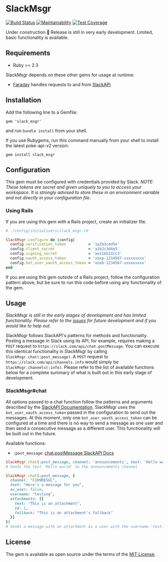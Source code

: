 # SlackMsgr

[![Build Status](https://semaphoreci.com/api/v1/rworkman1099/slack-msgr/branches/master/badge.svg)](https://semaphoreci.com/rworkman1099/slack-msgr)
[![Maintainability](https://api.codeclimate.com/v1/badges/b0b292347eea43d4c414/maintainability)](https://codeclimate.com/github/rdavid1099/slack-msgr/maintainability)
[![Test Coverage](https://api.codeclimate.com/v1/badges/b0b292347eea43d4c414/test_coverage)](https://codeclimate.com/github/rdavid1099/slack-msgr/test_coverage)

Under construction 🚧 Release is still in very early development. Limited, basic functionality is available.

## Requirements
* Ruby >= 2.3

SlackMsgr depends on these other gems for usage at runtime:
* [Faraday](https://github.com/lostisland/faraday) handles requests to and from [SlackAPI](https://api.slack.com/)

## Installation
Add the following line to a Gemfile:

    gem 'slack_msgr'

and run `bundle install` from your shell.

If you use Rubygems, run this command manually from your shell to install the latest poke-api-v2 version:

    gem install slack_msgr

## Configuration
This gem must be configured with credentials provided by Slack. _NOTE: These tokens are secret and given uniquely to you to access your workspace. It is strongly advised to store these in an environment variable and not directly in your configuration file._

### Using Rails
If you are using this gem with a Rails project, create an initializer file.

```ruby
# ./config/initializers/slack_msgr.rb

SlackMsgr.configure do |config|
  config.verification_token          = '1a2b3c4d5e'
  config.client_secret               = 'a1b2c3d4e5'
  config.signing_secret              = 'aa11bb22cc3'
  config.oauth_access_token          = 'xoxp-1234567-xxxxxxxxx'
  config.bot_user_oauth_access_token = 'xoxb-1234567-xxxxxxxxx'
end
```

If you are using this gem outside of a Rails project, follow the configuration pattern above, but be sure to run this code before using any functionality of the gem.

## Usage
_SlackMsgr is still in the early stages of development and has limited functionality. Please refer to the [issues](https://github.com/rdavid1099/slack-msgr/issues) for future development and if you would like to help out._

SlackMsgr follows SlackAPI's patterns for methods and functionality. Posting a message in Slack using its API, for example, requires making a `POST` request to `https://slack.com/api/chat.postMessage`. You can execute this identical functionality in SlackMsgr by calling `SlackMsgr.chat(:post_message)`. A `POST` request to `https://slack.com/api/channels.info` would simply be `SlackMsgr.channels(:info)`. Please refer to the list of available functions below for a complete summary of what is built out in this early stage of development.

### SlackMsgr#chat
All options passed to a chat function follow the patterns and arguments described by the [SlackAPI Documentation](https://api.slack.com/methods). SlackMsgr uses the `bot_user_oauth_access_token` passed in the configuration to send out the messages. At this moment, only one `bot_user_oauth_access_token` can be configured at a time and there is no way to send a message as one user and then send a consecutive message as a different user. This functionality will be built out in the future.

Available functions:
- `:post_message`: [chat.postMessage SlackAPI Docs](https://api.slack.com/methods/chat.postMessage)

```ruby
SlackMsgr.chat(:post_message, channel: 'announcements', text: 'Hello world')
# Sends the text 'Hello world' to the announcements channel

SlackMsgr.chat(:post_message, {
  channel: "C1H9RESGL",
  text: "Here's a message for you",
  as_user: false,
  username: "testing",
  attachments: [{
    text: "This is an attachment",
    id: 1,
    fallback: "This is an attachment's fallback"
  }]
})
# Sends a message with an attachment as a user with the username 'testing'
```

## License

The gem is available as open source under the terms of the [MIT License](http://opensource.org/licenses/MIT).
